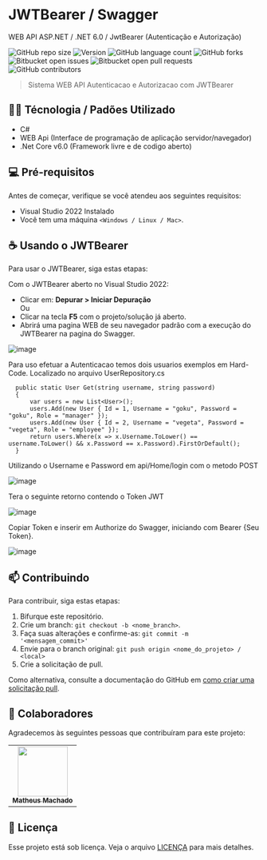 # JWTBearer / Swagger
WEB API ASP.NET / .NET 6.0 / JwtBearer (Autenticação e Autorização)

<!---Esses são exemplos. Veja https://shields.io para outras pessoas ou para personalizar este conjunto de escudos. Você pode querer incluir dependências, status do projeto e informações de licença aqui--->

![GitHub repo size](https://img.shields.io/github/repo-size/Machado-code/JWTBearer?style=for-the-badge)
![Version](https://img.shields.io/docker/v/Machado-code/JWTBearer?style=for-the-badge)
![GitHub language count](https://img.shields.io/github/languages/count/Machado-code/JWTBearer?style=for-the-badge)
![GitHub forks](https://img.shields.io/github/forks/Machado-code/JWTBearer?style=for-the-badge)
![Bitbucket open issues](https://img.shields.io/bitbucket/issues/Machado-code/JWTBearer?style=for-the-badge)
![Bitbucket open pull requests](https://img.shields.io/bitbucket/pr-raw/Machado-code/JWTBearer?style=for-the-badge)
![GitHub contributors](https://img.shields.io/github/contributors/Machado-code/JWTBearer?style=for-the-badge)

> Sistema WEB API Autenticacao e Autorizacao com JWTBearer

## :technologist: Técnologia / Padões Utilizado
- C#
- WEB Api (Interface de programação de aplicação servidor/navegador)
- .Net Core v6.0 (Framework livre e de codigo aberto)

## 💻 Pré-requisitos

Antes de começar, verifique se você atendeu aos seguintes requisitos:
<!---Estes são apenas requisitos de exemplo. Adicionar, duplicar ou remover conforme necessário--->
* Visual Studio 2022 Instalado
* Você tem uma máquina `<Windows / Linux / Mac>`.

## ☕ Usando o JWTBearer

Para usar o JWTBearer, siga estas etapas:

Com o JWTBearer aberto no Visual Studio 2022:
- Clicar em: **Depurar > Iniciar Depuração**
<br/>Ou
- Clicar na tecla **F5** com o projeto/solução já aberto.
- Abrirá uma pagina WEB de seu navegador padrão com a execução do JWTBearer na pagina do Swagger. 

![image](https://user-images.githubusercontent.com/51836378/188522032-4ca4925e-464f-418e-8258-3706de703b88.png)

Para uso efetuar a Autenticacao temos dois usuarios exemplos em Hard-Code. Localizado no arquivo UserRepository.cs

```
  public static User Get(string username, string password)
  {
      var users = new List<User>();
      users.Add(new User { Id = 1, Username = "goku", Password = "goku", Role = "manager" });
      users.Add(new User { Id = 2, Username = "vegeta", Password = "vegeta", Role = "employee" });
      return users.Where(x => x.Username.ToLower() == username.ToLower() && x.Password == x.Password).FirstOrDefault();
  }
```

Utilizando o Username e Password em api/Home/login com o metodo POST

![image](https://user-images.githubusercontent.com/51836378/188522514-fab7c152-d564-4a14-886f-7733a6e01be0.png)

Tera o seguinte retorno contendo o Token JWT

![image](https://user-images.githubusercontent.com/51836378/188522554-b9816b8c-91d8-44d2-b3ab-6376415eba5c.png)

Copiar Token e inserir em Authorize do Swagger, iniciando com Bearer {Seu Token}.

![image](https://user-images.githubusercontent.com/51836378/188522687-c3ec1772-c7c8-41bc-ba48-a49fd2c3dcf6.png)


## 📫 Contribuindo
<!---Se o seu README for longo ou se você tiver algum processo ou etapas específicas que deseja que os contribuidores sigam, considere a criação de um arquivo CONTRIBUTING.md separado--->
Para contribuir, siga estas etapas:

1. Bifurque este repositório.
2. Crie um branch: `git checkout -b <nome_branch>`.
3. Faça suas alterações e confirme-as: `git commit -m '<mensagem_commit>'`
4. Envie para o branch original: `git push origin <nome_do_projeto> / <local>`
5. Crie a solicitação de pull.

Como alternativa, consulte a documentação do GitHub em [como criar uma solicitação pull](https://help.github.com/en/github/collaborating-with-issues-and-pull-requests/creating-a-pull-request).

## 🤝 Colaboradores

Agradecemos às seguintes pessoas que contribuíram para este projeto:

<table>
  <tr>
    <td align="center">
      <a href="https://github.com/matheus-code" target="_blank">
        <img src="https://chingizpro.github.io/portfolio/img/person.png" width="100px;"/><br>
        <sub>
          <b>Matheus Machado</b>
        </sub>
      </a>
    </td>
  </tr>
</table>


## 📝 Licença

Esse projeto está sob licença. Veja o arquivo [LICENÇA](LICENSE.md) para mais detalhes.
